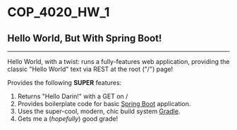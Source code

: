 # COP_4020_HW_1

## Hello World, But With Spring Boot!

---

Hello World, with a twist: runs a fully-features web application, providing the classic "Hello World" text via REST at the root ("/") page!

Provides the following **SUPER** features:
 1. Returns "Hello Darin!" with a GET on /
 2. Provides boilerplate code for basic [Spring Boot](https://github.com/spring-projects/spring-boot) application.
 3. Uses the super-cool, modern, chic build system [Gradle](https://github.com/gradle/gradle).
 4. Gets me a (*hopefully*) good grade!
